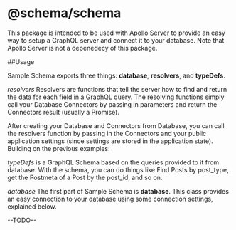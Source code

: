 # @schema/schema
This package is intended to be used with [Apollo Server](http://docs.apollostack.com/apollo-server/tools.html) to provide an easy way to setup a GraphQL server and connect it to your database. Note that Apollo Server is not a depenedecy of this package. 

##Usage

Sample Schema exports three things: **database**, **resolvers**, and **typeDefs**.


*resolvers*
Resolvers are functions that tell the server how to find and return the data for each field in a GraphQL query. The resolving functions simply call your Database Connectors by passing in parameters and return the Connectors result (usually a Promise).

After creating your Database and Connectors from Database, you can call the resolvers function by passing in the Connectors and your public application settings (since settings are stored in the application state). Building on the previous examples:

*typeDefs* is a GraphQL Schema based on the queries provided to it from database. With the schema, you can do things like Find Posts by post_type, get the Postmeta of a Post by the post_id, and so on.

*database*
The first part of Sample Schema is **database**. This class provides an easy connection to your database using some connection settings, explained below.

--TODO--